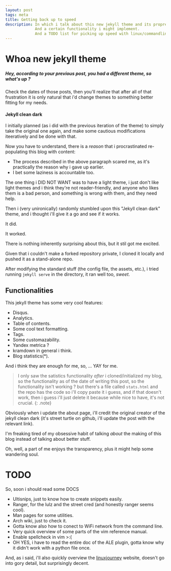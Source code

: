 ```yaml
---
layout: post
tags: meta
title: Getting back up to speed
description: In which i talk about this new jekyll theme and its propreties.
             And a certain functionality i might implement.
             And a TODO list for picking up speed with linux/commandline manipulation.
---
```


# Whoa new jekyll theme #

##### Hey, according to your previous post, you had a different theme, so what's up ?  #####

Check the dates of those posts, then you'll realize that after all of that frustration it is only natural that i'd change themes to something better fitting for my needs.

#### Jekyll clean dark ####

I initially planned (as i did with the previous iteration of the theme) to simply take the original one again, and make some cautious modifications iteeratively and be done with that.

Now you have to understand, there is a *reason* that i procrastinated re-populating this blog with content:
 * The process described in the above paragraph scared me, as it's practically the reason why i gave up earlier.
 * I bet some laziness is accountable too.

The one thing i DID NOT WANT was to have a light theme, i just don't like light themes and i think they're not reader-friendly, and anyone who likes them is a bad person, and something is wrong with them, and they need help.

Then i (very unironically) randomly stumbled upon this "Jekyll clean dark" theme, and i thought i'll give it a go and see if it works.

It did.

It worked.

There is nothing inherently surprising about this, but it stil got me excited.

Given that i couldn't make a forked repository private, I cloned it locally and pushed it as a stand-alone repo.

After modifying the standard stuff (the config file, the assets, etc.), i tried running `jekyll serve` in the directory, it ran well too, *sweet*.

## Functionalities ##

This jekyll theme has some very cool features:
 * Disqus.
 * Analytics.
 * Table of contents.
 * Some cool text formatting.
 * Tags.
 * Some customazability.
 * Yandex metrica ?
 * kramdown in general i think.
 * Blog statistics(\*).


And i think they are enough for me, so, ... YAY for me.

>I only saw the satistics functionality *after* i cloned/initialized my blog, so the functionality as of the date of writing this post, so the functionality isn't working ? but there's a file called `stats.html` and the repo has the code so i'll copy paste it i guess, and if that doesn't work, then i guess i'll just delete it because while nice to have, it's not crucial.
{: .note}

Obviously when i update the about page, i'll credit the original creator of the jekyll clean dark (it's street turtle on github, i'll update the post with the relevant link).

I'm freaking tired of my obsessive habit of talking *about* the making of this blog instead of talking about better stuff.

Oh, well, a part of me enjoys the transparency, plus it might help some wandering soul.

# TODO #

So, soon i should read some DOCS
* Ultisnips, just to know how to create snippets easily.
* Ranger, for the lulz and the street cred (and honestly ranger seems cool).
* Man pages for some utilities.
* Arch wiki, just to check it.
* Gotta know also how to conect to WiFi network from the command line.
* Very quick overview of some parts of the vim reference manual.
* Enable spellcheck in vim >:(
* OH YES, i have to read the entire doc of the ALE plugin, gotta know why it didn't work with a python file once.

And, as i said, i'll also quickly overview the [linuxjourney](http://www.linuxjourney.com) website, doesn't go into gory detail, but surprisingly decent.
